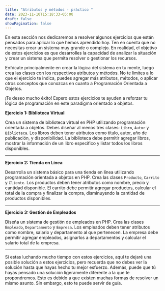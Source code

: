 ```yaml
---
title: "Atributos y métodos - práctico "
date: 2023-11-10T15:18:33-05:00
draft: false
showPagination: false
---
```


En esta sección nos dedicaremos a resolver algunos ejercicios que están pensados para aplicar lo que hemos aprendido hoy. Ten en cuenta que no necesitas crear un sistema muy grande o complejo. En realidad, el objetivo de estos ejercicios es que desarrolles la capacidad de analizar la situación y crear un sistema que permita resolver o gestionar los recursos.

Enfócate principalmente en crear la lógica del sistema en tu mente, luego crea las clases con los respectivos atributos y métodos. No te limites a lo que el ejercicio te indica, puedes agregar más atributos, métodos, o aplicar otros conceptos que conozcas en cuanto a Programación Orientada a Objetos.

¡Te deseo mucho éxito! Espero estos ejercicios te ayuden a reforzar tu lógica de programación en este paradigma orientado a objetos.

**Ejercicio 1: Biblioteca Virtual**

Crea un sistema de biblioteca virtual en PHP utilizando programación orientada a objetos. Debes diseñar al menos tres clases: `Libro`, `Autor` y `Biblioteca`. Los libros deben tener atributos como título, autor, año de publicación, y disponibilidad. La biblioteca debe permitir agregar libros, mostrar la información de un libro específico y listar todos los libros disponibles.

---

**Ejercicio 2: Tienda en Línea**

Desarrolla un sistema básico para una tienda en línea utilizando programación orientada a objetos en PHP. Crea las clases `Producto`, `Carrito` y `Cliente`. Los productos deben tener atributos como nombre, precio y cantidad disponible. El carrito debe permitir agregar productos, calcular el total de la compra y finalizar la compra, disminuyendo la cantidad de productos disponibles.

---

**Ejercicio 3: Gestión de Empleados**

Diseña un sistema de gestión de empleados en PHP. Crea las clases `Empleado`, `Departamento` y `Empresa`. Los empleados deben tener atributos como nombre, salario y departamento al que pertenecen. La empresa debe permitir agregar empleados, asignarlos a departamentos y calcular el salario total de la empresa.

---

Si estas luchando mucho tiempo con estos ejercicios, aquí te dejaré una posible solución a estos ejercicios, pero recuerda que no debes ver la solución hasta que hayas hecho tu mejor esfuerzo. Además, puede que tú hayas pensado una solución ligeramente diferente a la que te propondremos. Esto es debido a que existen muchas formas de resolver un mismo asunto. Sin embargo, esto te puede servir de guía.